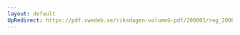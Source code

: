 ```yaml
---
layout: default
UpRedirect: https://pdf.swedeb.se/riksdagen-volumeG-pdf/200001/reg_200001/reg_200001_0155.pdf
---
```

